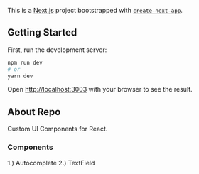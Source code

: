 This is a [Next.js](https://nextjs.org/) project bootstrapped with [`create-next-app`](https://github.com/vercel/next.js/tree/canary/packages/create-next-app).

## Getting Started

First, run the development server:

```bash
npm run dev
# or
yarn dev
```

Open [http://localhost:3003](http://localhost:3003) with your browser to see the result.


## About Repo

Custom UI Components for React.

### Components

1.) Autocomplete
2.) TextField